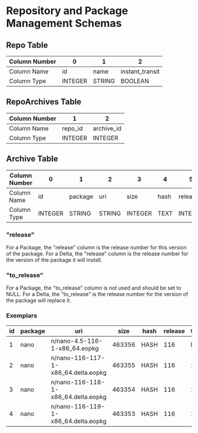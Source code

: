 # Repository and Package Management Schemas

## Repo Table

| Column Number | 0       | 1      | 2               |
| ------------- | ------- | ------ | --------------- |
| Column Name   | id      | name   | instant_transit |
| Column Type   | INTEGER | STRING | BOOLEAN         |

## RepoArchives Table

| Column Number | 1        | 2           |
| ------------- | -------- | ----------- |
| Column Name   | repo\_id | archive\_id |
| Column Type   | INTEGER  | INTEGER     |

## Archive Table

| Column Number | 0       | 1       | 2      | 3       | 4    | 5       | 6           |
| ------------- | ------- | ------- | ------ | ------- | ---- | ------- | ----------- |
| Column Name   | id      | package | uri    | size    | hash | release | to\_release |
| Column Type   | INTEGER | STRING  | STRING | INTEGER | TEXT | INTEGER | INTEGER     |

### "release"

For a Package, the "release" column is the release number for this version of the package.
For a Delta, the "release" column is the release number for the version of the package it will install.

### "to\_release"

For a Package, the "to\_release" column is not used and should be set to NULL.
For a Delta, the "to\_release" is the release number for the version of the package will replace it.

### Exemplars

| id  | package | uri                                  | size    | hash | release | to\_release |
| --- | ------- | ------------------------------------ | ------- | ---- | ------- | ----------- |
| 1   | nano    | n/nano-4.5-116-1-x86\_64.eopkg       | 463356  | HASH | 116     | NULL        |
| 2   | nano    | n/nano-116-117-1-x86\_64.delta.eopkg | 463355  | HASH | 116     | 117         |
| 3   | nano    | n/nano-116-118-1-x86\_64.delta.eopkg | 463354  | HASH | 116     | 118         |
| 4   | nano    | n/nano-116-119-1-x86\_64.delta.eopkg | 463353  | HASH | 116     | 119         |


